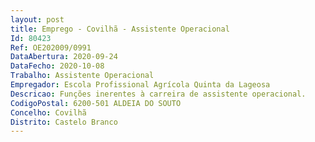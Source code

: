 ```yaml
--- 
layout: post
title: Emprego - Covilhã - Assistente Operacional
Id: 80423
Ref: OE202009/0991
DataAbertura: 2020-09-24
DataFecho: 2020-10-08
Trabalho: Assistente Operacional
Empregador: Escola Profissional Agrícola Quinta da Lageosa
Descricao: Funções inerentes à carreira de assistente operacional.
CodigoPostal: 6200-501 ALDEIA DO SOUTO
Concelho: Covilhã
Distrito: Castelo Branco
--- 
```

